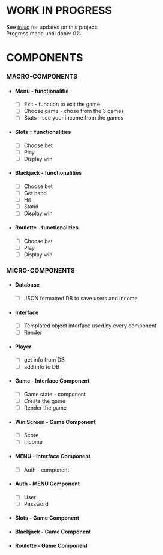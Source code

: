 # WORK IN PROGRESS
See [*trello*](https://trello.com/b/M975Rce7/mds ) for updates on this project:\
Progress made until done: *0%*


# COMPONENTS

### MACRO-COMPONENTS
* #### Menu - functionalitie
    - [ ] Exit - function to exit the game
    - [ ] Choose game - chose from the 3 games
    - [ ] Stats - see your income from the games
* #### Slots = functionalities
    - [ ] Choose bet
    - [ ] Play
    - [ ] Display win
* #### Blackjack - functionalities
    - [ ] Choose bet
    - [ ] Get hand
    - [ ] Hit
    - [ ] Stand
    - [ ] Display win
* #### Roulette - functionalities
    - [ ] Choose bet
    - [ ] Play
    - [ ] Display win

### MICRO-COMPONENTS
* #### Database
    - [ ] JSON formatted DB to save users and income
* #### Interface
    - [ ] Templated object interface used by every component
    - [ ] Render 
* #### Player
    - [ ] get info from DB
    - [ ] add info to DB
* #### Game - Interface Component
    - [ ] Game state - component
    - [ ] Create the game
    - [ ] Render the game
* #### Win Screen - Game Component
    - [ ] Score
    - [ ] Income
* #### MENU - Interface Component
    - [ ] Auth - component
* #### Auth - MENU Component
    - [ ] User
    - [ ] Password
* #### Slots - Game Component
* #### Blackjack - Game Component
* #### Roulette - Game Component
